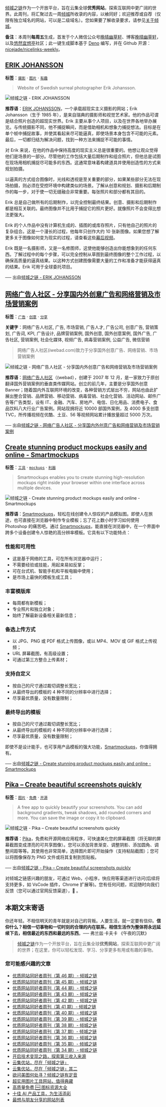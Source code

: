 [倾城之链](https://site.lovejade.cn/)作为一个开放平台，旨在云集全球**优秀网站**，探索互联网中更广阔的世界。此周刊，将汇聚过去一周[倾城](https://site.lovejade.cn/?utm_source=weekly)所收录的内容，以飨同好；欢迎推荐或自荐（仅限有独立域名的网站，可以是二级域名）。您如果要了解收录要求，请参见[关于倾城](https://site.lovejade.cn/about?utm_source=weekly)。

**备注**：本周刊**每周五**生成，首发于个人微信公众号[晚晴幽草轩](https://mp.weixin.qq.com/mp/appmsgalbum?__biz=MzI5MDIwMzM2Mg==&action=getalbum&album_id=1530765143352082433&scene=173&from_msgid=2650641087&from_itemidx=1&count=3#wechat_redirect)、博客[晚晴幽草轩](https://www.jeffjade.com)，以及[悠然宜想亭](https://forum.lovejade.cn/)社区；此一键生成脚本基于 [Deno](https://site.lovejade.cn/post/602d30aad099ff5688618591) 编写，并在 Github 开源：[nicejade/nicelinks-weekly](https://github.com/nicejade/nicelinks-weekly)。

## [ERIK JOHANSSON](https://site.lovejade.cn/post/61d6e25573f9dd1533f83408)

**标签**：[`摄影`](https://site.lovejade.cn/tags/摄影) · [`图片`](https://site.lovejade.cn/tags/图片) · [`有趣`](https://site.lovejade.cn/tags/有趣)

> Website of Swedish surreal photographer Erik Johansson.

![倾城之链 - ERIK JOHANSSON](https://nicelinks.oss-cn-shenzhen.aliyuncs.com/www.erikjo.com.png?x-oss-process=style/png2jpg)

**推荐语**：[ERIK JOHANSSON](https://www.erikjo.com/)，一个承载超现实主义摄影的网站；Erik Johansson（生于 1985 年），是来自瑞典的摄影师和视觉艺术家。他的作品可谓是结合照片创造的超现实世界。Erik 主要从事个人项目，以及在世界各地举办展览。与传统摄影不同，他不捕捉瞬间，而是借助相机和想象力捕捉想法。目标是在单个帧中捕捉故事，并使其看起来尽可能逼真，即使场景本身包含不可能的元素。最后，一切都归结为解决问题，找到一种方法来捕捉不可能的事情。

对 Erik 来说，在他的作品中保持高度的现实主义总是很重要的。他想让观众觉得他们是场景的一部分。尽管他的工作包括大量后期制作和组合照片，但他总是试图在现场用相机捕捉尽可能多的东西。这通常意味着构建道具并使用创造性的方式来规划拍摄。

以逼真的方式组合图像时，光线和透视是至关重要的部分，如果某些部分无法在现场拍摄，则必须在受控环境中构建类似的场景。了解从创意和规划、摄影和后期制作的每一步，对于使一切无缝融合非常重要。每张照片和部分都有其目的。

Erik 总是自己做所有的后期制作，以完全控制最终结果。创意、摄影和后期制作都是相互关联的。最终图像并不比用于捕捉它的照片更好。就像照片不会变得比想法更强大。

Erik 的个人作品中没有计算机生成的、插图的或库存照片，只有他自己的照片的复杂组合。这是一个漫长的过程，他每年只创作大约 10 张新图像。如果您想了解更多关于图像如何变为现实的过程，请查看这些[幕后视频](https://www.erikjo.com/behindthescenes)。

Erik 既是一名摄影师，又是一名修图师，这使他能够创造出你能想象到的任何东西。了解过程中的每个步骤，可以完全控制从草图到最终图像的整个工作过程，以确保高质量的逼真结果。以这种方式创建图像需要大量的工作和准备才能获得逼真的结果。Erik 可用于全球委托项目。

── 出自[倾城之链 - ERIK JOHANSSON](https://site.lovejade.cn/post/61d6e25573f9dd1533f83408)

## [网络广告人社区 - 分享国内外创意广告和网络营销及市场营销案例](https://site.lovejade.cn/post/61d6d8c373f9dd1533f83406)

**标签**：[`广告`](https://site.lovejade.cn/tags/广告) · [`创意`](https://site.lovejade.cn/tags/创意) · [`分享`](https://site.lovejade.cn/tags/分享)

**关键字**：网络广告人社区, 广告, 市场营销, 广告人才, 广告公司, 创意广告, 营销策划, 广告词, KPI, 广告设计, 品牌营销案例, 国外创意, 国外创意案例, 国外广告, 广告社区, 营销案例, 社会化媒体, 视频广告, 病毒营销案例, 公益广告, 微信营销

> 网络广告人社区(iwebad.com)致力于分享国外创意广告、网络营销、市场营销案例

![倾城之链 - 网络广告人社区 -  分享国内外创意广告和网络营销及市场营销案例](https://nicelinks.oss-cn-shenzhen.aliyuncs.com/iwebad.com.png?x-oss-process=style/png2jpg)

**推荐语**：[网络广告人社区](https://iwebad.com/)（(webad），创建于 2007 年 12 月，是一家致力于原创翻译国外营销案例的垂直类传媒网站。创立的前几年，主要是分享国外创意 Banner；随着国内外互联网环境的改变，各种营销方式层出不穷，网站也由此扩展出整合营销、品牌营销、移动营销、病毒营销、社会化营销、活动网站、邮件广告等广告类型，设有 IT、金融、汽车、房地产、电信、日化用品、消费电子、食品饮料八大行业广告案例。网站现拥将近 10000 部国外案例，及 4000 多支创意 TVC，所传播视频在优酷、土豆、56 等视频网站累计播放量超过 5000 万次。

── 出自[倾城之链 - 网络广告人社区 - 分享国内外创意广告和网络营销及市场营销案例](https://site.lovejade.cn/post/61d6d8c373f9dd1533f83406)

## [Create stunning product mockups easily and online - Smartmockups](https://site.lovejade.cn/post/61d67c5273f9dd1533f83404)

**标签**：[`工具`](https://site.lovejade.cn/tags/工具) · [`mockups`](https://site.lovejade.cn/tags/mockups) · [`利器`](https://site.lovejade.cn/tags/利器)

> Smartmockups enables you to create stunning high-resolution mockups right inside your browser within one interface across multiple devices.

![倾城之链 - Create stunning product mockups easily and online - Smartmockups](https://nicelinks.oss-cn-shenzhen.aliyuncs.com/smartmockups.com.png?x-oss-process=style/png2jpg)

**推荐语**：[Smartmockups](https://smartmockups.com/)，轻松在线创建令人惊叹的产品模拟图。即使人在旅途，也可直接在浏览器中制作专业模板；忘了花上数小时学习如何使用 Photoshop 的痛苦吧。通过 [Smartmockups](https://smartmockups.com/)，能直接在浏览器中，在一个界面中跨多个设备创建令人惊艳的高分辨率模板。它具有以下功能特点：

### 性能和可用性

- 这是基于网络的工具，可在所有浏览器中运行；
- 不需要经验或技能，用起来易如反掌；
- 可在台式机、智能手机和平板电脑中使用；
- 是市场上最快的模板生成工具；

### 丰富模版库

- 每周都有新模板；
- 专业照片和独立对象；
- 始终了解最新设备相关最新信息；

### 备选上传方式

- 以 JPG、PNG 或 PDF 格式上传图像，或以 MP4、MOV 或 GIF 格式上传视频；
- URL 屏幕截图，有高级设置；
- 可通过第三方整合上传素材；

### 支持自定义

- 按自己的尺寸通过裁切调整长宽比；
- 从最终导出的模板的 4 种不同的分辨率中进行选择；
- 尽享最优质量，没有数量限制；

### 最终导出的模板

- 按自己的尺寸通过裁切调整长宽比；
- 从最终导出的模板的 4 种不同的分辨率中进行选择；
- 尽享最优质量，没有数量限制；

即使不是设计能手，也可享用产品模板的强大功能，[Smartmockups](https://smartmockups.com/)，你值得拥有。

── 出自[倾城之链 - Create stunning product mockups easily and online - Smartmockups](https://site.lovejade.cn/post/61d67c5273f9dd1533f83404)

## [Pika – Create beautiful screenshots quickly](https://site.lovejade.cn/post/61d597f373f9dd1533f83402)

**标签**：[`图片`](https://site.lovejade.cn/tags/图片) · [`免费`](https://site.lovejade.cn/tags/免费) · [`开源`](https://site.lovejade.cn/tags/开源)

> A free app to quickly beautify your screenshots. You can add background gradients, tweak shadows, add rounded corners and more. You can save the image or copy it to clipboard.

![倾城之链 - Pika – Create beautiful screenshots quickly](https://nicelinks.oss-cn-shenzhen.aliyuncs.com/pika.rishimohan.me.png?x-oss-process=style/png2jpg)

**推荐语**：[Pika](https://blog.xiaohack.org/)，免费和开源网络应用程序，可快速美化您的屏幕截图（将无聊的屏幕截图变成漂亮的可共享图像）。您可以添加背景渐变、调整阴影、添加圆角、调整间距等等。其使用也非常简单，选择图片即可开始操作（支持粘贴截图）；您可以将图像保存为 PNG 文件或将其复制到剪贴板。

── 出自[倾城之链 - Pika – Create beautiful screenshots quickly](https://site.lovejade.cn/post/61d597f373f9dd1533f83402)

对倾城之链感兴趣的朋友，可通过 Web，小程序，快应用等渠道进行访问(后续将支持更多，如 VsCode 插件，Chrome 扩展等)。您有任何问题，欢迎随时向我们反馈（您可以通过官网反馈渠道），🤲 。

## 本期文末寄语

你还年轻。不相信明天的青年就是对自己的背叛。人要生活，就一定要有信仰。**信仰什么？相信一切事物和一切时刻的合理的内在联系，相信生活作为整体将永远延续下去，相信最近的东西和最远的东西**。── 弗兰兹·卡夫卡 《午夜的沉默》

> [倾城之链](https://site.lovejade.cn/)作为一个开放平台，旨在云集全球**优秀网站**，探索互联网中更广阔的世界；在这里，你可以轻松发现、学习、分享更多有用或有趣的事物。

### 您可能感兴趣的文章

- [优质网站同好者周刊（第 46 期）- 倾城之链](https://link.niceshare.site/weekly-046/)
- [优质网站同好者周刊（第 45 期）- 倾城之链](https://forum.lovejade.cn/d/132-45)
- [优质网站同好者周刊（第 44 期）- 倾城之链](https://forum.lovejade.cn/d/130-44)
- [优质网站同好者周刊（第 43 期）- 倾城之链](https://forum.lovejade.cn/d/127-43)
- [优质网站同好者周刊（第 42 期）- 倾城之链](https://forum.lovejade.cn/d/125-42)
- [优质网站同好者周刊（第 41 期）- 倾城之链](https://forum.lovejade.cn/d/121-41)
- [优质网站同好者周刊（第 40 期）- 倾城之链](https://forum.lovejade.cn/d/119-40)
- [优质网站同好者周刊（第 39 期）- 倾城之链](https://forum.lovejade.cn/d/118-39)
- [优质网站同好者周刊（第 38 期）- 倾城之链](https://forum.lovejade.cn/d/116-38)
- [优质网站同好者周刊（第 37 期）- 倾城之链](https://forum.lovejade.cn/d/112-37)
- [优质网站同好者周刊（第 36 期）- 倾城之链](https://forum.lovejade.cn/d/109-36)
- [优质网站同好者周刊（第 35 期）- 倾城之链](https://forum.lovejade.cn/d/106-35)
- [优质网站同好者周刊（第 34 期）- 倾城之链](https://forum.lovejade.cn/d/101-34)
- [开启技术变现之路，探索第三收入来源](https://www.jeffjade.com/2020/11/17/173-talk-about-nice-links/)
- [云集优站，尽在「倾城之链」](https://www.jeffjade.com/2017/12/31/136-talk-about-nicelinks-site/)
- [云集优站，尽在「倾城之链」其二](https://www.jeffjade.com/2018/12/23/146-talk-about-nice-links/)
- [欲问美图何处寻？倾城之链有定音](https://www.jeffjade.com/2019/02/17/151-aweome-beautiful-picture-website-list/ "欲问美图何处寻？倾城之链有定音")
- [超实用图片工具网站，值得典藏](https://www.jeffjade.com/2020/07/27/165-aweome-picture-tool-website-list/)
- [高质量免费 🆓 图标资源大全](https://www.jeffjade.com/2020/09/11/169-high-quality-free-icon-resource-collection/)
- [十佳 AI 产品工具，为生活添彩](https://www.jeffjade.com/2020/09/23/170-list-of-top-20-ai-product-tools/)
- [最想与朋友分享的网站列表](https://www.jeffjade.com/2020/09/01/168-list-of-websites-i-most-want-to-share-with-my-friends/)
